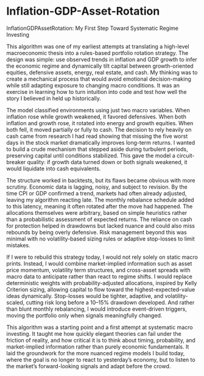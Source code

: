 # Inflation-GDP-Asset-Rotation

InflationGDPAssetRotation: My First Step Toward Systematic Regime Investing

This algorithm was one of my earliest attempts at translating a high-level macroeconomic thesis into a rules-based portfolio rotation strategy. The design was simple: use observed trends in inflation and GDP growth to infer the economic regime and dynamically tilt capital between growth-oriented equities, defensive assets, energy, real estate, and cash. My thinking was to create a mechanical process that would avoid emotional decision-making while still adapting exposure to changing macro conditions. It was an exercise in learning how to turn intuition into code and test how well the story I believed in held up historically.

The model classified environments using just two macro variables. When inflation rose while growth weakened, it favored defensives. When both inflation and growth rose, it rotated into energy and growth equities. When both fell, it moved partially or fully to cash. The decision to rely heavily on cash came from research I had read showing that missing the five worst days in the stock market dramatically improves long-term returns. I wanted to build a crude mechanism that stepped aside during turbulent periods, preserving capital until conditions stabilized. This gave the model a circuit-breaker quality: if growth data turned down or both signals weakened, it would liquidate into cash equivalents.

The structure worked in backtests, but its flaws became obvious with more scrutiny. Economic data is lagging, noisy, and subject to revision. By the time CPI or GDP confirmed a trend, markets had often already adjusted, leaving my algorithm reacting late. The monthly rebalance schedule added to this latency, meaning it often rotated after the move had happened. The allocations themselves were arbitrary, based on simple heuristics rather than a probabilistic assessment of expected returns. The reliance on cash for protection helped in drawdowns but lacked nuance and could also miss rebounds by being overly defensive. Risk management beyond this was minimal with no volatility-based sizing rules or adaptive stop-losses to limit mistakes.

If I were to rebuild this strategy today, I would not rely solely on static macro prints. Instead, I would combine market-implied information such as asset price momentum, volatility term structures, and cross-asset spreads with macro data to anticipate rather than react to regime shifts. I would replace deterministic weights with probability-adjusted allocations, inspired by Kelly Criterion sizing, allowing capital to flow toward the highest-expected-value ideas dynamically. Stop-losses would be tighter, adaptive, and volatility-scaled, cutting risk long before a 10–15% drawdown developed. And rather than blunt monthly rebalancing, I would introduce event-driven triggers, moving the portfolio only when signals meaningfully changed.

This algorithm was a starting point and a first attempt at systematic macro investing. It taught me how quickly elegant theories can fail under the friction of reality, and how critical it is to think about timing, probability, and market-implied information rather than purely economic fundamentals. It laid the groundwork for the more nuanced regime models I build today, where the goal is no longer to react to yesterday’s economy, but to listen to the market’s forward-looking signals and adapt before the crowd.

